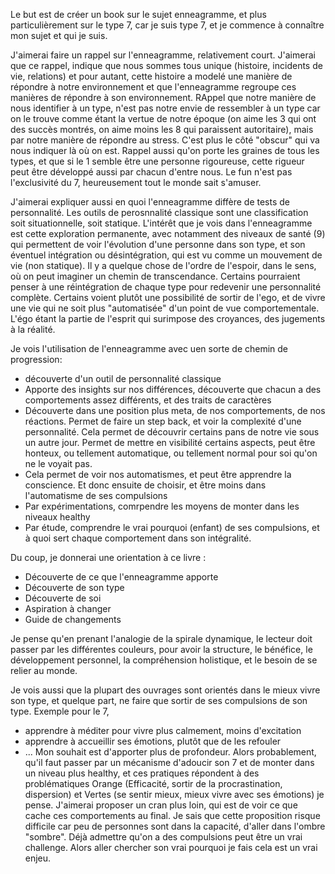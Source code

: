 

Le but est de créer un book sur le sujet enneagramme, et plus particulièrement sur le type 7, car je suis type 7, et je commence à connaître mon sujet et qui je suis.

J'aimerai faire un rappel sur l'enneagramme, relativement court.
J'aimerai que ce rappel, indique que nous sommes tous unique (histoire, incidents de vie, relations) et pour autant, cette histoire a modelé une manière de répondre à notre environnement et que l'enneagramme regroupe ces manières de répondre à son environnement.
RAppel que notre manière de nous identifier à un type, n'est pas notre envie de ressembler à un type car on le trouve comme étant la vertue de notre époque (on aime les 3 qui ont des succès montrés, on aime moins les 8 qui paraissent autoritaire), mais par notre manière de répondre au stress. C'est plus le côté "obscur" qui va nous indiquer là où on est.
Rappel aussi qu'on porte les graines de tous les types, et que si le 1 semble être une personne rigoureuse, cette rigueur peut être développé aussi par chacun d'entre nous. Le fun n'est pas l'exclusivité du 7, heureusement tout le monde sait s'amuser.

J'aimerai expliquer aussi en quoi l'enneagramme diffère de tests de personnalité. Les outils de perosnnalité classique sont une classification soit situationnelle, soit statique. 
L'intérêt que je vois dans l'enneagramme est cette exploration permanente, avec notamment des niveaux de santé (9) qui permettent de voir l'évolution d'une personne dans son type, et son éventuel intégration ou désintégration, qui est vu comme un mouvement de vie (non statique). Il y a quelque chose de l'ordre de l'espoir, dans le sens, où on peut imaginer un chemin de transcendance. Certains pourraient penser à une réintégration de chaque type pour redevenir une personnalité complète. Certains voient plutôt une possibilité de sortir de l'ego, et de vivre une vie qui ne soit plus "automatisée" d'un point de vue comportementale. L'égo étant la partie de l'esprit qui surimpose des croyances, des jugements à la réalité.

Je vois l'utilisation de l'enneagramme avec uen sorte de chemin de progression:
- découverte d'un outil de personnalité classique
- Apporte des insights sur nos différences, découverte que chacun a des comportements assez différents, et des traits de caractères
- Découverte dans une position plus meta, de nos comportements, de nos réactions. Permet de faire un step back, et voir la complexité d'une personnalité. Cela permet de découvrir certains pans de notre vie sous un autre jour. Permet de mettre en visibilité certains aspects, peut être honteux, ou tellement automatique, ou tellement normal pour soi qu'on ne le voyait pas.
- Cela permet de voir nos automatismes, et peut être apprendre la conscience. Et donc ensuite de choisir, et être moins dans l'automatisme de ses compulsions
- Par expérimentations, comrpendre les moyens de monter dans les niveaux healthy
- Par étude, comprendre le vrai pourquoi (enfant) de ses compulsions, et à quoi sert chaque comportement dans son intégralité.

Du coup, je donnerai une orientation à ce livre :
 * Découverte de ce que l'enneagramme apporte
 * Découverte de son type
 * Découverte de soi
 * Aspiration à changer
 * Guide de changements

Je pense qu'en prenant l'analogie de la spirale dynamique, le lecteur doit passer par les différentes couleurs, pour avoir la structure, le bénéfice, le développement personnel, la  compréhension holistique, et le besoin de se relier au monde.

Je vois aussi que la plupart des ouvrages sont orientés dans le mieux vivre son type, et quelque part, ne faire que sortir de ses compulsions de son type. Exemple pour le 7, 
* apprendre à méditer pour vivre plus calmement, moins d'excitation
* apprendre à accueillir ses émotions, plutôt que de les refouler
* ...
Mon souhait est d'apporter plus de profondeur. Alors probablement, qu'il faut passer par un mécanisme d'adoucir son 7 et de monter dans un niveau plus healthy, et ces pratiques répondent à des problématiques Orange (Efficacité, sortir de la procrastination, dispersion) et Vertes (se sentir mieux, mieux vivre avec ses émotions) je pense. J'aimerai proposer un cran plus loin, qui est de voir ce que cache ces comportements au final. Je sais que cette proposition risque difficile car peu de personnes sont dans la capacité, d'aller dans l'ombre "sombre". Déjà admettre qu'on a des compulsions peut être un vrai challenge. Alors aller chercher son vrai pourquoi je fais cela est un vrai enjeu.


